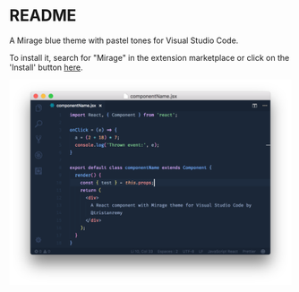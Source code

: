 # README
A Mirage blue theme with pastel tones for Visual Studio Code.

To install it, search for "Mirage" in the extension marketplace or click on the 'Install' button [here](https://marketplace.visualstudio.com/items?itemName=tristanremy.mirage#review-details).

![React Code Screenshot](/assets/react-screenshot.png?raw=true "React Code Screenshot")
